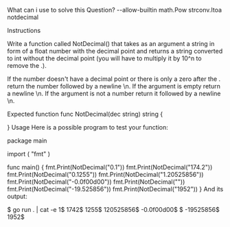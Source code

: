 What can i use to solve this Question?
--allow-builtin
math.Pow
strconv.Itoa
notdecimal

Instructions

Write a function called NotDecimal() that takes as an argument a string in form of a float number with the decimal point and returns a string converted to int without the decimal point (you will have to multiply it by 10^n to remove the .).

If the number doesn't have a decimal point or there is only a zero after the . return the number followed by a newline \n.
If the argument is empty return a newline \n.
If the argument is not a number return it followed by a newline \n.

Expected function
func NotDecimal(dec string) string {

}
Usage
Here is a possible program to test your function:

package main

import (
	"fmt"
)

func main() {
	fmt.Print(NotDecimal("0.1"))
	fmt.Print(NotDecimal("174.2"))
	fmt.Print(NotDecimal("0.1255"))
	fmt.Print(NotDecimal("1.20525856"))
	fmt.Print(NotDecimal("-0.0f00d00"))
	fmt.Print(NotDecimal(""))
	fmt.Print(NotDecimal("-19.525856"))
	fmt.Print(NotDecimal("1952"))
}
And its output:

$ go run .  | cat -e
1$
1742$
1255$
120525856$
-0.0f00d00$
$
-19525856$
1952$